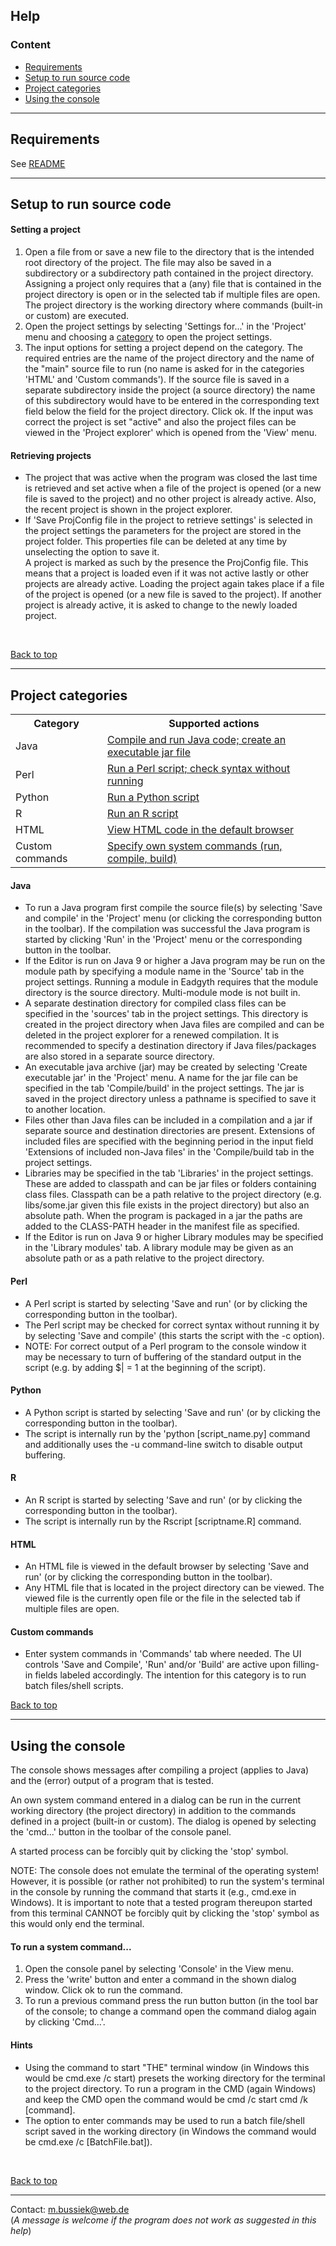 <h2>Help</h2>
<a id="top"></a>
<nav class="left">
<h3>Content</h3>
<ul>
   <li><a href="#Requirements">Requirements</a><br></li>
   <li><a href="#Projects">Setup to run source code</a>
   <li><a href="#Categories">Project categories</a>
   <li><a href="#Console">Using the console</a></li>
</ul>
<hr>
<h2 id="Requirements">Requirements</h2>
<p>See
   <a href="https://github.com/Eadgyth/Programming-Editor/blob/master/README.md">
   README</a>
<hr>
<h2 id="Projects">Setup to run source code</h2>
<h4>Setting a project</h4>
<ol>
<li>Open a file from or save a new file to the directory that is the intended
    root directory of the project. The file may also be saved in a subdirectory
    or a subdirectory path contained in the project directory. Assigning a project
    only requires that a (any) file that is contained in the project directory
    is open or in the selected tab if multiple files are open. The project
    directory is the working directory where commands (built-in or custom) are
    executed.</li>
<li>Open the project settings by selecting 'Settings for...' in the 'Project'
    menu and choosing a <a href="#Categories">category</a> to open the project
    settings.
    </li>
<li>The input options for setting a project depend on the category. The required
    entries are the name of the project directory and the name of the "main"
    source file to run (no name is asked for in the categories 'HTML' and 'Custom
    commands'). If the source file is saved in a separate subdirectory inside the
    project (a source directory) the name of this subdirectory would have to be
    entered in the corresponding text field below the field for the project directory.
    Click ok. If the input was correct the project is set "active" and also the
    project files can be viewed in the 'Project explorer' which is opened from the
    'View' menu.</li>
</ol>
<h4>Retrieving projects</h4>
<ul>
<li>The project that was active when the program was closed the last time is
    retrieved and set active when a file of the project is opened (or a new
    file is saved to the project) and no other project is already active. Also,
    the recent project is shown in the project explorer.</li>
<li>If 'Save ProjConfig file in the project to retrieve settings' is selected
    in the project settings the parameters for the project are stored in the
    project folder. This properties file can be deleted at any time by
    unselecting the option to save it.<br>
    A project is marked as such by the presence the ProjConfig file. This means
    that a project is loaded even if it was not active lastly or other projects
    are already active. Loading the project again takes place if a file of the
    project is opened (or a new file is saved to the project). If another project
    is already active, it is asked to change to the newly loaded project.</li>
</ul>
<br>
<p><a href="#top">Back to top</a></p>
<hr>
<h2 id="Categories">Project categories</h2>
<nav>
<table>
   <tr>
      <th>Category</th>
      <th>Supported actions</th>
   </tr>
   <tr>
      <td>Java</td>
      <td><a href="#JavaProject">Compile and run Java code; create an executable
          jar file</a></td>
   </tr>
   <tr>
      <td>Perl</td>
      <td><a href="#PerlProject">Run a Perl script; check syntax without running
      </a></td>
   </tr>
   <tr>
      <td>Python</td>
      <td><a href="#PythonProject">Run a Python script</a></td>
   </tr>
   <tr>
      <td>R</td>
      <td><a href="#RProject">Run an R script</a></td>
   </tr>
   <tr>
      <td>HTML</td>
      <td><a href="#HtmlProject">View HTML code in the default browser</a></td>
   </tr>
   <tr>
      <td>Custom commands</td>
      <td><a href="#CustomCmd">Specify own system commands (run, compile, build)</td>
   </tr>
</table>
<nav>
<h4 id="JavaProject">Java</h4>
<ul>
<li>To run a Java program first compile the source file(s) by selecting 'Save
    and compile' in the 'Project' menu (or clicking the corresponding button
    in the toolbar). If the compilation was successful the Java program is
    started by clicking 'Run' in the 'Project' menu or the corresponding button
    in the toolbar.</li>
<li>If the Editor is run on Java 9 or higher a Java program may be run on the
    module path by specifying a module name in the 'Source' tab in the project
    settings. Running a module in Eadgyth requires that the module directory
    is the source directory. Multi-module mode is not built in.
<li>A separate destination directory for compiled class files can be specified
    in the 'sources' tab in the project settings. This directory is created in
    the project directory when Java files are compiled and can be deleted in the
    project explorer for a renewed compilation. It is recommended to specify a
    destination directory if Java files/packages are also stored in a separate
    source directory.</li>
<li>An executable java archive (jar) may be created by selecting 'Create
    executable jar' in the 'Project' menu. A name for the jar file can be
    specified in the tab 'Compile/build' in the project settings. The jar is
    saved in the project directory unless a pathname is specified to save it
    to another location.</li>
<li>Files other than Java files can be included in a compilation and a jar if
    separate source and destination directories are present. Extensions of
    included files are specified with the beginning period in the input field
    'Extensions of included non-Java files' in the 'Compile/build
    tab in the project settings.</li>
<li>Libraries may be specified in the tab 'Libraries' in the project settings.
    These are added to classpath and can be jar files or folders containing class
    files. Classpath can be a path relative to the project directory (e.g.
    libs/some.jar given this file exists in the project directory) but also an
    absolute path. When the program is packaged in a jar the paths are added to
    the CLASS-PATH header in the manifest file as specified.</li>
<li>If the Editor is run on Java 9 or higher Library modules may be specified
    in the 'Library modules' tab. A library module may be given as an absolute
    path or as a path relative to the project directory.</li>
</ul>
<h4 id="PerlProject">Perl</h4>
<ul>
<li>A Perl script is started by selecting 'Save and run' (or by clicking
    the corresponding button in the toolbar).</li>
<li>The Perl script may be checked for correct syntax without running it by
    by selecting 'Save and compile' (this starts the script with the -c
    option).</li>
<li>NOTE: For correct output of a Perl program to the console window it may be
    necessary to turn of buffering of the standard output in the script (e.g. by
    adding $| = 1 at the beginning of the script).</li>
</ul>
<h4 id="PythonProject">Python</h4>
<ul>
<li>A Python script is started by selecting 'Save and run' (or by clicking
    the corresponding button in the toolbar).</li>
<li>The script is internally run by the 'python [script_name.py] command and
    additionally uses the -u command-line switch to disable output buffering.</li>
</ul>
<h4 id="RProject">R</h4>
<ul>
<li>An R script is started by selecting 'Save and run' (or by clicking the
    corresponding button in the toolbar).</li>
<li>The script is internally run by the Rscript [scriptname.R] command.</li>
</ul>
<h4 id="HtmlProject">HTML</h4>
<ul>
<li>An HTML file is viewed in the default browser by selecting 'Save and run'
    (or by clicking the corresponding button in the toolbar).</li>
<li>Any HTML file that is located in the project directory can be viewed. The
    viewed file is the currently open file or the file in the selected tab if
    multiple files are open.</li>
</ul>
<h4 id="CustomCmd">Custom commands</h4>
<ul>
<li>Enter system commands in 'Commands' tab where needed. The UI controls
    'Save and Compile', 'Run' and/or 'Build' are active upon filling-in
    fields labeled accordingly. The intention for this category is to run
    batch files/shell scripts.</li>
</ul>
<p><a href="#top">Back to top</a></p>
<hr>
<h2 id="Console">Using the console</h2>
<p>The console shows messages after compiling a project (applies to Java) and
   the (error) output of a program that is tested.</p>
<p>An own system command entered in a dialog can be run in the current working
   directory (the project directory) in addition to the commands defined in a
   project (built-in or custom). The dialog is opened by selecting the 'cmd...'
   button in the toolbar of the console panel.</p>
<p>A started process can be forcibly quit by clicking the 'stop' symbol.</p>
<p>NOTE: The console does not emulate the terminal of the operating system!
   However, it is possible (or rather not prohibited) to run the system's terminal
   in the console by running the command that starts it (e.g., cmd.exe in
   Windows). It is important to note that a tested program thereupon started from
   this terminal CANNOT be forcibly quit by clicking the 'stop' symbol as this
   would only end the terminal.</p>
<h4>To run a system command...</h4>
<ol>
<li>Open the console panel by selecting 'Console' in the View menu.</li>
<li>Press the 'write' button and enter a command in the shown dialog window. Click
    ok to run the command. </li>
<li>To run a previous command press the run button button (in the tool bar of the
    console; to change a command open the command dialog again by clicking 'Cmd...'.
</li>
</ol>
<h4>Hints</h4>
<ul>
<li>Using the command to start "THE" terminal window (in Windows this would be
    cmd.exe /c start) presets the working directory for the terminal to the
    project directory. To run a program in the CMD (again Windows) and keep the
    CMD open the command would be cmd /c start cmd /k [command].</li>
<li>The option to enter commands may be used to run a batch file/shell script saved
    in the working directory (in Windows the command would be cmd.exe /c [BatchFile.bat]).
</li>
</ul>
<br>
<p><a href="#top">Back to top</a></p>
<hr>
<p>
  Contact: <a href="mailto:m.bussiek@web.de">m.bussiek@web.de</a><br>
  (<i>A message is welcome if the program does not work as suggested in this help</i>)
</p>

